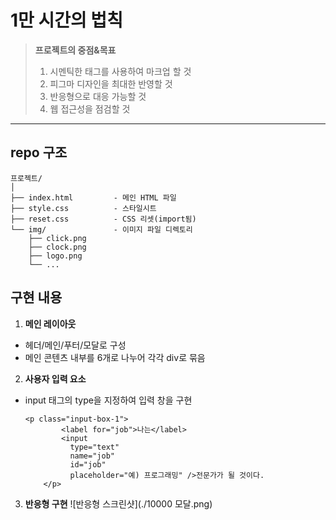 # 1만 시간의 법칙 #
> **프로젝트의 중점&목표**
> 1. 시멘틱한 태그를 사용하여 마크업 할 것
> 2. 피그마 디자인을 최대한 반영할 것
> 3. 반응형으로 대응 가능할 것
> 4. 웹 접근성을 점검할 것

***
## repo 구조 ##

```
프로젝트/
│
├── index.html         - 메인 HTML 파일
├── style.css          - 스타일시트
├── reset.css          - CSS 리셋(import됨)
└── img/               - 이미지 파일 디렉토리
    ├── click.png
    ├── clock.png
    ├── logo.png
    └── ...
```

## 구현 내용 ##
1. **메인 레이아웃**
  - 헤더/메인/푸터/모달로 구성
  - 메인 콘텐츠 내부를 6개로 나누어 각각 div로 묶음
2. **사용자 입력 요소**
- input 태그의 type을 지정하여 입력 창을 구현
  ```
  <p class="input-box-1">
          <label for="job">나는</label>
          <input
            type="text"
            name="job"
            id="job"
            placeholder="예) 프로그래밍" />전문가가 될 것이다.
      </p>
  ```
3. **반응형 구현**
![반응형 스크린샷](./10000 모달.png)

